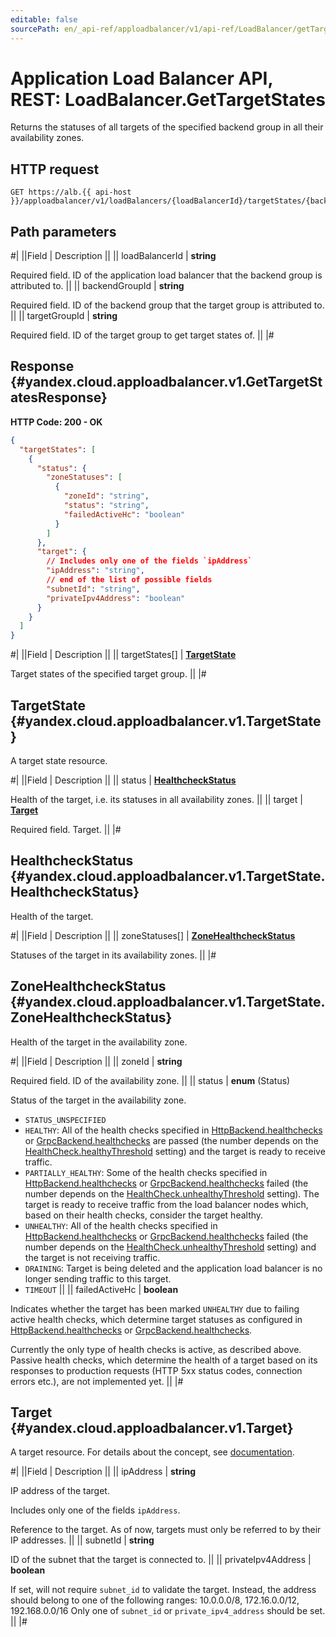 ```yaml
---
editable: false
sourcePath: en/_api-ref/apploadbalancer/v1/api-ref/LoadBalancer/getTargetStates.md
---
```


# Application Load Balancer API, REST: LoadBalancer.GetTargetStates

Returns the statuses of all targets of the specified backend group in all their availability zones.

## HTTP request

```
GET https://alb.{{ api-host }}/apploadbalancer/v1/loadBalancers/{loadBalancerId}/targetStates/{backendGroupId}/{targetGroupId}
```

## Path parameters

#|
||Field | Description ||
|| loadBalancerId | **string**

Required field. ID of the application load balancer that the backend group is attributed to. ||
|| backendGroupId | **string**

Required field. ID of the backend group that the target group is attributed to. ||
|| targetGroupId | **string**

Required field. ID of the target group to get target states of. ||
|#

## Response {#yandex.cloud.apploadbalancer.v1.GetTargetStatesResponse}

**HTTP Code: 200 - OK**

```json
{
  "targetStates": [
    {
      "status": {
        "zoneStatuses": [
          {
            "zoneId": "string",
            "status": "string",
            "failedActiveHc": "boolean"
          }
        ]
      },
      "target": {
        // Includes only one of the fields `ipAddress`
        "ipAddress": "string",
        // end of the list of possible fields
        "subnetId": "string",
        "privateIpv4Address": "boolean"
      }
    }
  ]
}
```

#|
||Field | Description ||
|| targetStates[] | **[TargetState](#yandex.cloud.apploadbalancer.v1.TargetState)**

Target states of the specified target group. ||
|#

## TargetState {#yandex.cloud.apploadbalancer.v1.TargetState}

A target state resource.

#|
||Field | Description ||
|| status | **[HealthcheckStatus](#yandex.cloud.apploadbalancer.v1.TargetState.HealthcheckStatus)**

Health of the target, i.e. its statuses in all availability zones. ||
|| target | **[Target](#yandex.cloud.apploadbalancer.v1.Target)**

Required field. Target. ||
|#

## HealthcheckStatus {#yandex.cloud.apploadbalancer.v1.TargetState.HealthcheckStatus}

Health of the target.

#|
||Field | Description ||
|| zoneStatuses[] | **[ZoneHealthcheckStatus](#yandex.cloud.apploadbalancer.v1.TargetState.ZoneHealthcheckStatus)**

Statuses of the target in its availability zones. ||
|#

## ZoneHealthcheckStatus {#yandex.cloud.apploadbalancer.v1.TargetState.ZoneHealthcheckStatus}

Health of the target in the availability zone.

#|
||Field | Description ||
|| zoneId | **string**

Required field. ID of the availability zone. ||
|| status | **enum** (Status)

Status of the target in the availability zone.

- `STATUS_UNSPECIFIED`
- `HEALTHY`: All of the health checks specified in [HttpBackend.healthchecks](/docs/application-load-balancer/api-ref/BackendGroup/get#yandex.cloud.apploadbalancer.v1.HttpBackend) or [GrpcBackend.healthchecks](/docs/application-load-balancer/api-ref/BackendGroup/get#yandex.cloud.apploadbalancer.v1.GrpcBackend) are passed
(the number depends on the [HealthCheck.healthyThreshold](/docs/application-load-balancer/api-ref/BackendGroup/get#yandex.cloud.apploadbalancer.v1.HealthCheck) setting) and the target is ready to receive traffic.
- `PARTIALLY_HEALTHY`: Some of the health checks specified in [HttpBackend.healthchecks](/docs/application-load-balancer/api-ref/BackendGroup/get#yandex.cloud.apploadbalancer.v1.HttpBackend) or [GrpcBackend.healthchecks](/docs/application-load-balancer/api-ref/BackendGroup/get#yandex.cloud.apploadbalancer.v1.GrpcBackend) failed
(the number depends on the [HealthCheck.unhealthyThreshold](/docs/application-load-balancer/api-ref/BackendGroup/get#yandex.cloud.apploadbalancer.v1.HealthCheck) setting).
The target is ready to receive traffic from the load balancer nodes which, based on their health checks,
consider the target healthy.
- `UNHEALTHY`: All of the health checks specified in [HttpBackend.healthchecks](/docs/application-load-balancer/api-ref/BackendGroup/get#yandex.cloud.apploadbalancer.v1.HttpBackend) or [GrpcBackend.healthchecks](/docs/application-load-balancer/api-ref/BackendGroup/get#yandex.cloud.apploadbalancer.v1.GrpcBackend) failed
(the number depends on the [HealthCheck.unhealthyThreshold](/docs/application-load-balancer/api-ref/BackendGroup/get#yandex.cloud.apploadbalancer.v1.HealthCheck) setting) and the target is not receiving traffic.
- `DRAINING`: Target is being deleted and the application load balancer is no longer sending traffic to this target.
- `TIMEOUT` ||
|| failedActiveHc | **boolean**

Indicates whether the target has been marked `UNHEALTHY` due to failing active health checks,
which determine target statuses as configured in [HttpBackend.healthchecks](/docs/application-load-balancer/api-ref/BackendGroup/get#yandex.cloud.apploadbalancer.v1.HttpBackend) or [GrpcBackend.healthchecks](/docs/application-load-balancer/api-ref/BackendGroup/get#yandex.cloud.apploadbalancer.v1.GrpcBackend).

Currently the only type of health checks is active, as described above.
Passive health checks, which determine the health of a target based on its responses to production requests
(HTTP 5xx status codes, connection errors etc.), are not implemented yet. ||
|#

## Target {#yandex.cloud.apploadbalancer.v1.Target}

A target resource.
For details about the concept, see [documentation](/docs/application-load-balancer/concepts/target-group).

#|
||Field | Description ||
|| ipAddress | **string**

IP address of the target.

Includes only one of the fields `ipAddress`.

Reference to the target. As of now, targets must only be referred to by their IP addresses. ||
|| subnetId | **string**

ID of the subnet that the target is connected to. ||
|| privateIpv4Address | **boolean**

If set, will not require `subnet_id` to validate the target.
Instead, the address should belong to one of the following ranges:
10.0.0.0/8, 172.16.0.0/12, 192.168.0.0/16
Only one of `subnet_id` or `private_ipv4_address` should be set. ||
|#